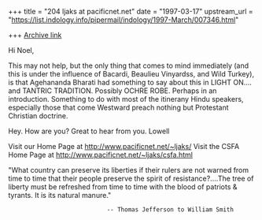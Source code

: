 +++
title = "204 ljaks at pacificnet.net"
date = "1997-03-17"
upstream_url = "https://list.indology.info/pipermail/indology/1997-March/007346.html"

+++
[Archive link](https://list.indology.info/pipermail/indology/1997-March/007346.html)

Hi Noel,

This may not help, but the only thing that comes to mind immediately (and
this is under the influence of Bacardi, Beaulieu Vinyardss, and Wild
Turkey), is that  Agehananda Bharati had something to say about this in
LIGHT ON.... and TANTRIC TRADITION.  Possibly OCHRE ROBE.  Perhaps in an
introduction.  Something to do with most of the itinerany Hindu speakers,
especially those that come Westward preach nothing but Protestant Christian
doctrine.

Hey.  How are you?  Great to hear from you.
Lowell


Visit our Home Page at http://www.pacificnet.net/~ljaks/
Visit the CSFA Home Page at http://www.pacificnet.net/~ljaks/csfa.html

"What country can preserve its liberties if their rulers are not
warned from time to time that their people preserve the spirit of
resistance?....The tree of liberty must be refreshed from time to time
with the blood of patriots & tyrants. It is its natural manure."

                                -- Thomas Jefferson to William Smith






